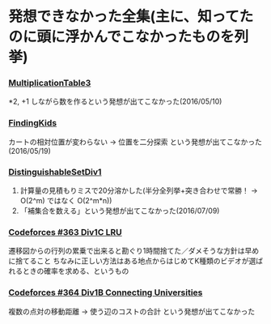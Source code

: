 # 発想できなかった全集(主に、知ってたのに頭に浮かんでこなかったものを列挙)

### [MultiplicationTable3](https://community.topcoder.com/stat?c=problem_statement&pm=14244&rd=16710)
*2, +1 しながら数を作るという発想が出てこなかった(2016/05/10)

### [FindingKids](https://community.topcoder.com/stat?c=problem_statement&pm=13890&rd=16624)
カートの相対位置が変わらない → 位置を二分探索 という発想が出てこなかった(2016/05/19)

### [DistinguishableSetDiv1](TBA)
1. 計算量の見積もりミスで20分溶かした(半分全列挙+突き合わせで常勝！ → O(2^m) ではなく O(2^m*n))
2. 「補集合を数える」という発想が出てこなかった(2016/07/09)

### [Codeforces #363 Div1C LRU](http://codeforces.com/contest/698/problem/C)
遷移図からの行列の累乗で出来ると勘ぐり1時間捨てた／ダメそうな方針は早めに捨てること
ちなみに正しい方法はある地点からはじめてK種類のビデオが選ばれるときの確率を求める、というもの


### [Codeforces #364 Div1B Connecting Universities](http://codeforces.com/contest/700/problem/B)
複数の点対の移動距離 → 使う辺のコストの合計 という発想が出てこなかった